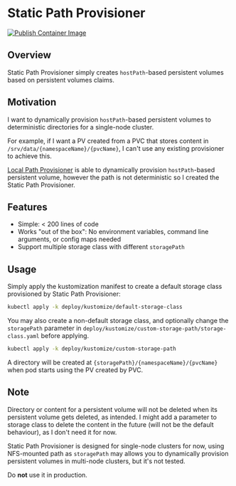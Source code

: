 # Static Path Provisioner

[![Publish Container Image](https://github.com/viz-software/static-path-provisioner/actions/workflows/publish-container-image.yaml/badge.svg?branch=main)](https://github.com/viz-software/static-path-provisioner/actions/workflows/publish-container-image.yaml)

## Overview

Static Path Provisioner simply creates `hostPath`-based persistent volumes based on persistent volumes claims.

## Motivation

I want to dynamically provision `hostPath`-based persistent volumes to deterministic directories for a single-node cluster.

For example, if I want a PV created from a PVC that stores content in `/srv/data/{namespaceName}/{pvcName}`, I can't use any existing provisioner to achieve this.

[Local Path Provisioner](https://github.com/rancher/local-path-provisioner) is able to dynamically provision `hostPath`-based persistent volume, however the path is not deterministic so I created the Static Path Provisioner.

## Features

- Simple: < 200 lines of code
- Works "out of the box": No environment variables, command line arguments, or config maps needed
- Support multiple storage class with different `storagePath`

## Usage

Simply apply the kustomization manifest to create a default storage class provisioned by Static Path Provisioner:

```bash
kubectl apply -k deploy/kustomize/default-storage-class
```

You may also create a non-default storage class, and optionally change the `storagePath` parameter in `deploy/kustomize/custom-storage-path/storage-class.yaml` before applying.

```bash
kubectl apply -k deploy/kustomize/custom-storage-path
```

A directory will be created at `{storagePath}/{namespaceName}/{pvcName}` when pod starts using the PV created by PVC.

## Note

Directory or content for a persistent volume will not be deleted when its persistent volume gets deleted, as intended. I might add a parameter to storage class to delete the content in the future (will not be the default behaviour), as I don't need it for now.

Static Path Provisioner is designed for single-node clusters for now, using NFS-mounted path as `storagePath` may allows you to dynamically provision persistent volumes in multi-node clusters, but it's not tested.

Do **not** use it in production.
